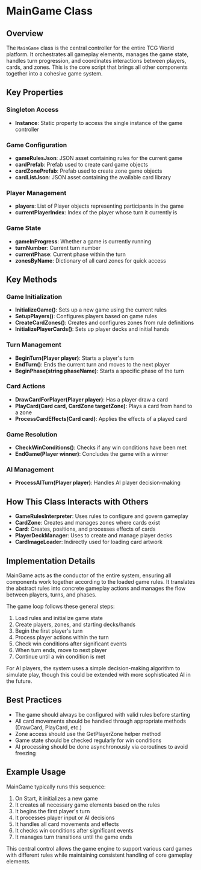 # MainGame Class

## Overview
The `MainGame` class is the central controller for the entire TCG World platform. It orchestrates all gameplay elements, manages the game state, handles turn progression, and coordinates interactions between players, cards, and zones. This is the core script that brings all other components together into a cohesive game system.

## Key Properties

### Singleton Access
- **Instance**: Static property to access the single instance of the game controller

### Game Configuration
- **gameRulesJson**: JSON asset containing rules for the current game
- **cardPrefab**: Prefab used to create card game objects
- **cardZonePrefab**: Prefab used to create zone game objects
- **cardListJson**: JSON asset containing the available card library

### Player Management
- **players**: List of Player objects representing participants in the game
- **currentPlayerIndex**: Index of the player whose turn it currently is

### Game State
- **gameInProgress**: Whether a game is currently running
- **turnNumber**: Current turn number
- **currentPhase**: Current phase within the turn
- **zonesByName**: Dictionary of all card zones for quick access

## Key Methods

### Game Initialization
- **InitializeGame()**: Sets up a new game using the current rules
- **SetupPlayers()**: Configures players based on game rules
- **CreateCardZones()**: Creates and configures zones from rule definitions
- **InitializePlayerCards()**: Sets up player decks and initial hands

### Turn Management
- **BeginTurn(Player player)**: Starts a player's turn
- **EndTurn()**: Ends the current turn and moves to the next player
- **BeginPhase(string phaseName)**: Starts a specific phase of the turn

### Card Actions
- **DrawCardForPlayer(Player player)**: Has a player draw a card
- **PlayCard(Card card, CardZone targetZone)**: Plays a card from hand to a zone
- **ProcessCardEffects(Card card)**: Applies the effects of a played card

### Game Resolution
- **CheckWinConditions()**: Checks if any win conditions have been met
- **EndGame(Player winner)**: Concludes the game with a winner

### AI Management
- **ProcessAITurn(Player player)**: Handles AI player decision-making

## How This Class Interacts with Others

- **GameRulesInterpreter**: Uses rules to configure and govern gameplay
- **CardZone**: Creates and manages zones where cards exist
- **Card**: Creates, positions, and processes effects of cards
- **PlayerDeckManager**: Uses to create and manage player decks
- **CardImageLoader**: Indirectly used for loading card artwork

## Implementation Details

MainGame acts as the conductor of the entire system, ensuring all components work together according to the loaded game rules. It translates the abstract rules into concrete gameplay actions and manages the flow between players, turns, and phases.

The game loop follows these general steps:
1. Load rules and initialize game state
2. Create players, zones, and starting decks/hands
3. Begin the first player's turn
4. Process player actions within the turn
5. Check win conditions after significant events
6. When turn ends, move to next player
7. Continue until a win condition is met

For AI players, the system uses a simple decision-making algorithm to simulate play, though this could be extended with more sophisticated AI in the future.

## Best Practices

- The game should always be configured with valid rules before starting
- All card movements should be handled through appropriate methods (DrawCard, PlayCard, etc.)
- Zone access should use the GetPlayerZone helper method
- Game state should be checked regularly for win conditions
- AI processing should be done asynchronously via coroutines to avoid freezing

## Example Usage

MainGame typically runs this sequence:
1. On Start, it initializes a new game
2. It creates all necessary game elements based on the rules
3. It begins the first player's turn
4. It processes player input or AI decisions
5. It handles all card movements and effects
6. It checks win conditions after significant events
7. It manages turn transitions until the game ends

This central control allows the game engine to support various card games with different rules while maintaining consistent handling of core gameplay elements.
